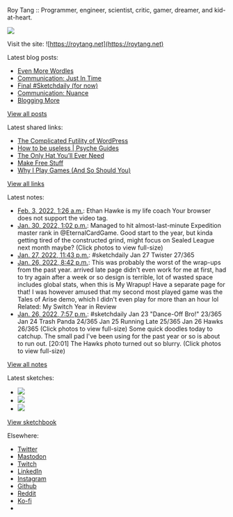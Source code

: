 Roy Tang :: Programmer, engineer, scientist, critic, gamer, dreamer, and kid-at-heart.

![](https://roytang.net/static/img/profile.jpg)

Visit the site: ![https://roytang.net](https://roytang.net)

Latest blog posts:

- [Even More Wordles](https://roytang.net/2022/02/more-wordles/)
- [Communication: Just In Time](https://roytang.net/2022/02/jit-comms/)
- [Final #Sketchdaily (for now)](https://roytang.net/2022/02/final-sketchdaily/)
- [Communication: Nuance](https://roytang.net/2022/02/nuance/)
- [Blogging More](https://roytang.net/2022/01/blogging-more/)

[View all posts](https://roytang.net/blog)

Latest shared links:

- [The Complicated Futility of WordPress](https://roytang.net/2022/02/the-complicated-futility-of-wordpress/)
- [How to be useless | Psyche Guides](https://roytang.net/2022/01/eccdde971f931c95ab3de31162142172/)
- [The Only Hat You’ll Ever Need](https://roytang.net/2022/01/33da10ceb8b1861593ec98599b0f2a1e/)
- [Make Free Stuff](https://roytang.net/2022/01/make-free-stuff/)
- [Why I Play Games (And So Should You)](https://roytang.net/2022/01/why-i-play-games-and-so-should-you/)

[View all links](https://roytang.net/links)

Latest notes:

- [Feb. 3, 2022, 1:26 a.m.](https://roytang.net/2022/02/1488926843864375299/): Ethan Hawke is my life coach Your browser does not support the video tag.
- [Jan. 30, 2022, 1:02 p.m.](https://roytang.net/2022/01/1487652400735215618/): Managed to hit almost-last-minute Expedition master rank in @EternalCardGame. Good start to the year, but kinda getting tired of the constructed grind, might focus on Sealed League next month maybe? (Click photos to view full-size)
- [Jan. 27, 2022, 11:43 p.m.](https://roytang.net/2022/01/41c432d22aa27c46d86db01531c4dc92/): #sketchdaily Jan 27 Twister 27/365
- [Jan. 26, 2022, 8:42 p.m.](https://roytang.net/2022/01/playstation-wrapup-2021/): This was probably the worst of the wrap-ups from the past year. arrived late page didn&#x27;t even work for me at first, had to try again after a week or so design is terrible, lot of wasted space includes global stats, when this is My Wrapup! Have a separate page for that! I was however amused that my second most played game was the Tales of Arise demo, which I didn&#x27;t even play for more than an hour lol Related: My Switch Year in Review
- [Jan. 26, 2022, 7:57 p.m.](https://roytang.net/2022/01/7b397b377d3cc20fd7fb3b9751c9d64c/): #sketchdaily Jan 23 &quot;Dance-Off Bro!&quot; 23/365 Jan 24 Trash Panda 24/365 Jan 25 Running Late 25/365 Jan 26 Hawks 26/365 (Click photos to view full-size) Some quick doodles today to catchup. The small pad I&#x27;ve been using for the past year or so is about to run out. [20:01] The Hawks photo turned out so blurry. (Click photos to view full-size)

[View all notes](https://roytang.net/notes)

Latest sketches:


- ![](https://roytang.net/media/cache/eb/6d/eb6d42690e16874c36049dccfd32b06d.jpg)
- ![](https://roytang.net/media/cache/6c/d5/6cd5b41f73d41026b3f65beeac28a6af.jpg)
- ![](https://roytang.net/media/cache/e5/da/e5da975ee2fed5a25dba802aa7d5ad1c.jpg)

[View sketchbook](https://roytang.net/albums/sketchbook)


Elsewhere:

- [Twitter](https://twitter.com/roytang)
- [Mastodon](https://mastodon.technology/@roytang)
- [Twitch](https://twitch.tv/twitchyroy)
- [LinkedIn](https://www.linkedin.com/in/roytang)
- [Instagram](https://instagram.com/roytang0400)
- [Github](https://github.com/roytang)
- [Reddit](https://reddit.com/u/hungryroy)
- [Ko-fi](https://ko-fi.com/roytang)
- [](mailto:hello@roytang.net)